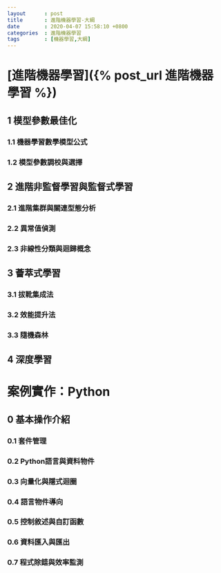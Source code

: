 ```yaml
---
layout      : post
title       : 進階機器學習-大綱
date        : 2020-04-07 15:58:10 +0800
categories  : 進階機器學習
tags        : [機器學習,大綱]
---
```


# [進階機器學習]({% post_url 進階機器學習 %})

## 1 模型參數最佳化
### 1.1 機器學習數學模型公式
### 1.2 模型參數調校與選擇

## 2 進階非監督學習與監督式學習
### 2.1 進階集群與關連型態分析
### 2.2 異常值偵測
### 2.3 非線性分類與迴歸概念

## 3 薈萃式學習
### 3.1 拔靴集成法
### 3.2 效能提升法
### 3.3 隨機森林

## 4 深度學習


# 案例實作：Python

## 0 基本操作介紹
### 0.1 套件管理
### 0.2 Python語言與資料物件
### 0.3 向量化與隱式迴圈
### 0.4 語言物件導向
### 0.5 控制敘述與自訂函數
### 0.6 資料匯入與匯出
### 0.7 程式除錯與效率監測
